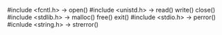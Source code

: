 #include <fcntl.h> -> open()
#include <unistd.h> -> read() write() close()
#include <stdlib.h> -> malloc() free() exit()
#include <stdio.h> -> perror()
#icnlude <string.h> -> strerror()
